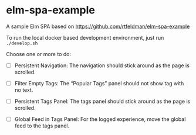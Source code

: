 # elm-spa-example
A sample Elm SPA based on https://github.com/rtfeldman/elm-spa-example

To run the local docker based development environment, just run `./develop.sh`

Choose one or more to do:

- [ ] Persistent Navigation: The navigation should stick around as the page is scrolled.
- [ ] Filter Empty Tags: The “Popular Tags” panel should not show tag with no text.
- [ ] Persistent Tags Panel: The tags panel should stick around as the page is scrolled.
- [ ] Global Feed in Tags Panel: For the logged experience, move the global feed to the tags panel.

